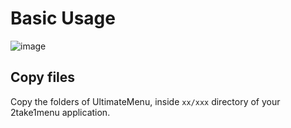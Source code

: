 # Basic Usage

![image](https://i.imgur.com/I6OjIRJ.jpg)

## Copy files


Copy the folders of UltimateMenu, inside `xx/xxx` directory of your 2take1menu application.


<!-- https://imgur.com/a/V9so258 files -->